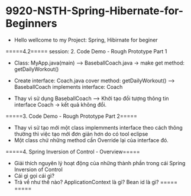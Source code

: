 # 9920-NSTH-Spring-Hibernate-for-Beginners

- Hello wellcome to my Project: Spring, Hibirnate for beginer</br>

=====4.2=====
session: 2. Code Demo - Rough Prototype Part 1
+ Class: MyApp.java(main) --> BaseballCoach.java -> make get method: getDailyWorkout()
+ Create interface: Coach.java cover method: getDailyWorkout() --> BaseballCoach implements interface: Coach

+ Thay vì sử dụng BaseballCoach --> Khởi tạo đồi tượng thông tin interface Coach -> kết quả không đổi.

=====3. Code Demo - Rough Prototype Part 2=====
+ Thay vì sử tạo mới một class implemments interface theo cách thông thường thì việc tạo mới đơn giản hơn do có tool eclipse
+ Một class chứ những method cần Override lại của interface đó.

=====4. Spring Inversion of Control - Overview=====
+ Giải thích nguyên lý hoạt động của những thành phần trong cái Spring Inversion of Control
+ Cái gì gọi cái gì?
+ Trả về như thế nào?
ApplicationContext là gì?
Bean id là gì?
=====    =====
